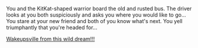 You and the KitKat-shaped warrior board the old and rusted bus. 
The driver looks at you both suspiciously and asks you where you would like to go...
You stare at your new friend and both of you know what's next. You yell triumphantly that you're headed for...


[Wakeupsville from this wild dream!!!](./getonbus/Wakeupsville.md)